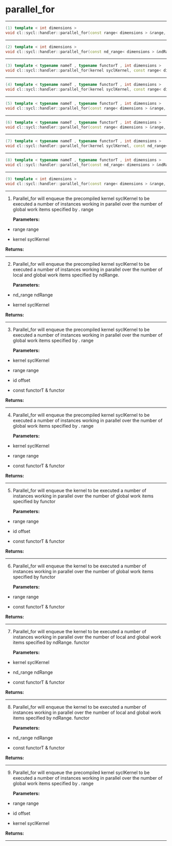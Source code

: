 # parallel_for

---

```cpp
(1) template < int dimensions >
void cl::sycl::handler::parallel_for(const range< dimensions > &range, kernel syclKernel)
```

---

```cpp
(2) template < int dimensions >
void cl::sycl::handler::parallel_for(const nd_range< dimensions > &ndRange, kernel syclKernel)
```

---

```cpp
(3) template < typename nameT , typename functorT , int dimensions >
void cl::sycl::handler::parallel_for(kernel syclKernel, const range< dimensions > &range, const id< dimensions > &offset, const functorT &functor)
```

---

```cpp
(4) template < typename nameT , typename functorT , int dimensions >
void cl::sycl::handler::parallel_for(kernel syclKernel, const range< dimensions > &range, const functorT &functor)
```

---

```cpp
(5) template < typename nameT , typename functorT , int dimensions >
void cl::sycl::handler::parallel_for(const range< dimensions > &range, const id< dimensions > &offset, const functorT &functor)
```

---

```cpp
(6) template < typename nameT , typename functorT , int dimensions >
void cl::sycl::handler::parallel_for(const range< dimensions > &range, const functorT &functor)
```

---

```cpp
(7) template < typename nameT , typename functorT , int dimensions >
void cl::sycl::handler::parallel_for(kernel syclKernel, const nd_range< dimensions > &ndRange, const functorT &functor)
```

---

```cpp
(8) template < typename nameT , typename functorT , int dimensions >
void cl::sycl::handler::parallel_for(const nd_range< dimensions > &ndRange, const functorT &functor)
```

---

```cpp
(9) template < int dimensions >
void cl::sycl::handler::parallel_for(const range< dimensions > &range, id< dimensions > offset, kernel syclKernel)
```

---

1. Parallel_for will enqueue the precompiled kernel syclKernel to be executed a number of instances working in parallel over the number of global work items specified by . range

   **Parameters:**

  * range range

   

  * kernel syclKernel

   

   **Returns:** 

---

2. Parallel_for will enqueue the precompiled kernel syclKernel to be executed a number of instances working in parallel over the number of local and global work items specified by ndRange. 

   **Parameters:**

  * nd_range ndRange

   

  * kernel syclKernel

   

   **Returns:** 

---

3. Parallel_for will enqueue the precompiled kernel syclKernel to be executed a number of instances working in parallel over the number of global work items specified by . range

   **Parameters:**

  * kernel syclKernel

   

  * range range

   

  * id offset

   

  * const functorT & functor

   

   **Returns:** 

---

4. Parallel_for will enqueue the precompiled kernel syclKernel to be executed a number of instances working in parallel over the number of global work items specified by . range

   **Parameters:**

  * kernel syclKernel

   

  * range range

   

  * const functorT & functor

   

   **Returns:** 

---

5. Parallel_for will enqueue the kernel  to be executed a number of instances working in parallel over the number of global work items specified by functor

   **Parameters:**

  * range range

   

  * id offset

   

  * const functorT & functor

   

   **Returns:** 

---

6. Parallel_for will enqueue the kernel  to be executed a number of instances working in parallel over the number of global work items specified by functor

   **Parameters:**

  * range range

   

  * const functorT & functor

   

   **Returns:** 

---

7. Parallel_for will enqueue the kernel  to be executed a number of instances working in parallel over the number of local and global work items specified by ndRange. functor

   **Parameters:**

  * kernel syclKernel

   

  * nd_range ndRange

   

  * const functorT & functor

   

   **Returns:** 

---

8. Parallel_for will enqueue the kernel  to be executed a number of instances working in parallel over the number of local and global work items specified by ndRange. functor

   **Parameters:**

  * nd_range ndRange

   

  * const functorT & functor

   

   **Returns:** 

---

9. Parallel_for will enqueue the precompiled kernel syclKernel to be executed a number of instances working in parallel over the number of global work items specified by . range

   **Parameters:**

  * range range

   

  * id offset

   

  * kernel syclKernel

   

   **Returns:** 

---

